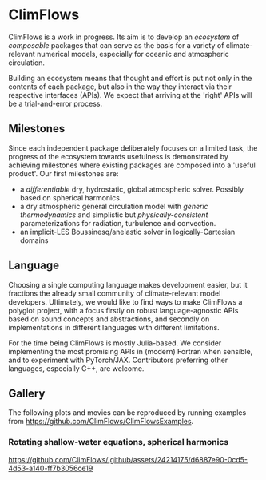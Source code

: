 # ClimFlows

ClimFlows is a work in progress. Its aim is to develop an *ecosystem* of *composable* packages that can serve as the basis for a variety of climate-relevant numerical models, especially for oceanic and atmospheric circulation.

Building an ecosystem means that thought and effort is put not only in the contents of each package, but also in the way they interact via their respective interfaces (APIs). We expect that arriving at the 'right' APIs will be a trial-and-error process.

## Milestones
Since each independent package deliberately focuses on a limited task, the progress of the ecosystem towards usefulness is demonstrated by achieving milestones where existing packages are composed into a 'useful product'. Our first milestones are:

* a *differentiable* dry, hydrostatic, global atmospheric solver. Possibly based on spherical harmonics.
* a dry atmospheric general circulation model with *generic thermodynamics* and simplistic but *physically-consistent* parameterizations for radiation, turbulence and convection.
* an implicit-LES Boussinesq/anelastic solver in logically-Cartesian domains

## Language

Choosing a single computing language makes development easier, but it fractions the already small community of climate-relevant model developers. Ultimately, we would like to find ways to make ClimFlows a polyglot project, with a focus firstly on robust language-agnostic APIs based on sound concepts and abstractions, and secondly on implementations in different languages with different limitations.

For the time being ClimFlows is mostly Julia-based. We consider implementing the most promising APIs in (modern) Fortran when sensible, and to experiment with PyTorch/JAX. Contributors preferring other languages, especially C++, are welcome.

## Gallery

The following plots and movies can be reproduced by running examples from https://github.com/ClimFlows/ClimFlowsExamples.

### Rotating shallow-water equations, spherical harmonics

https://github.com/ClimFlows/.github/assets/24214175/d6887e90-0cd5-4d53-a140-ff7b3056ce19

